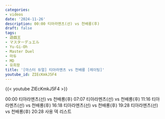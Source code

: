 ```yaml
---
categories:
- videos
date: '2024-11-26'
description: 00:00 티아라멘츠(선) vs 천배룡(후)
draft: false
tags:
- 遊戯王
- マスターデュエル
- Yu-Gi-Oh
- Master Duel
- 마듀
- MD
- 유희왕
title: '[마스터 듀얼] 티아라멘츠 vs 천배룡 [레이팅]'
youtube_id: ZIEcKmkJ5F4
---
```



{{< youtube ZIEcKmkJ5F4 >}}

00:00 티아라멘츠(선) vs 천배룡(후)
07:07 티아라멘츠(선) vs 천배룡(후)
11:16 티아라멘츠(선) vs 천배룡(후)
16:18 티아라멘츠(선) vs 천배룡(후)
19:28 티아라멘츠(선) vs 천배룡(후)
20:28 사용 덱 리스트